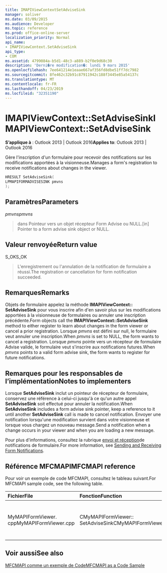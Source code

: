 ```yaml
---
title: IMAPIViewContextSetAdviseSink
manager: soliver
ms.date: 03/09/2015
ms.audience: Developer
ms.topic: reference
ms.prod: office-online-server
localization_priority: Normal
api_name:
- IMAPIViewContext.SetAdviseSink
api_type:
- COM
ms.assetid: 4799084a-b5d1-48c3-a889-b2f0e9d68c30
description: 'Derni�re modification�: lundi 9 mars 2015'
ms.openlocfilehash: 7ee641214e1eaae667af356fd8dbe51ff7dc7982
ms.sourcegitcommit: 8fe462c32b91c87911942c188f3445e85a54137c
ms.translationtype: MT
ms.contentlocale: fr-FR
ms.lasthandoff: 04/23/2019
ms.locfileid: "32351190"
---
```

# <a name="imapiviewcontextsetadvisesink"></a><span data-ttu-id="42a84-103">IMAPIViewContext::SetAdviseSink</span><span class="sxs-lookup"><span data-stu-id="42a84-103">IMAPIViewContext::SetAdviseSink</span></span>

  
  
<span data-ttu-id="42a84-104">**S’applique à** : Outlook 2013 | Outlook 2016</span><span class="sxs-lookup"><span data-stu-id="42a84-104">**Applies to**: Outlook 2013 | Outlook 2016</span></span> 
  
<span data-ttu-id="42a84-105">Gère l'inscription d'un formulaire pour recevoir des notifications sur les modifications apportées à la visionneuse.</span><span class="sxs-lookup"><span data-stu-id="42a84-105">Manages a form's registration to receive notifications about changes in the viewer.</span></span> 
  
```cpp
HRESULT SetAdviseSink(
LPMAPIFORMADVISESINK pmvns
);
```

## <a name="parameters"></a><span data-ttu-id="42a84-106">Paramètres</span><span class="sxs-lookup"><span data-stu-id="42a84-106">Parameters</span></span>

 <span data-ttu-id="42a84-107">_pmvns_</span><span class="sxs-lookup"><span data-stu-id="42a84-107">_pmvns_</span></span>
  
> <span data-ttu-id="42a84-108">dans Pointeur vers un objet récepteur Form Advise ou NULL.</span><span class="sxs-lookup"><span data-stu-id="42a84-108">[in] Pointer to a form advise sink object or NULL.</span></span>
    
## <a name="return-value"></a><span data-ttu-id="42a84-109">Valeur renvoyée</span><span class="sxs-lookup"><span data-stu-id="42a84-109">Return value</span></span>

<span data-ttu-id="42a84-110">S_OK</span><span class="sxs-lookup"><span data-stu-id="42a84-110">S_OK</span></span> 
  
> <span data-ttu-id="42a84-111">L'enregistrement ou l'annulation de la notification de formulaire a réussi.</span><span class="sxs-lookup"><span data-stu-id="42a84-111">The registration or cancellation for form notification succeeded.</span></span>
    
## <a name="remarks"></a><span data-ttu-id="42a84-112">Remarques</span><span class="sxs-lookup"><span data-stu-id="42a84-112">Remarks</span></span>

<span data-ttu-id="42a84-113">Objets de formulaire appelez la méthode **IMAPIViewContext:: SetAdviseSink** pour vous inscrire afin d'en savoir plus sur les modifications apportées à la visionneuse de formulaires ou annuler une inscription précédente.</span><span class="sxs-lookup"><span data-stu-id="42a84-113">Form objects call the **IMAPIViewContext::SetAdviseSink** method to either register to learn about changes in the form viewer or cancel a prior registration.</span></span> <span data-ttu-id="42a84-114">Lorsque _pmvns_ est défini sur null, le formulaire veut annuler une inscription.</span><span class="sxs-lookup"><span data-stu-id="42a84-114">When  _pmvns_ is set to NULL, the form wants to cancel a registration.</span></span> <span data-ttu-id="42a84-115">Lorsque _pmvns_ pointe vers un récepteur de formulaire Advise valide, le formulaire veut s'inscrire aux notifications futures.</span><span class="sxs-lookup"><span data-stu-id="42a84-115">When  _pmvns_ points to a valid form advise sink, the form wants to register for future notifications.</span></span> 
  
## <a name="notes-to-implementers"></a><span data-ttu-id="42a84-116">Remarques pour les responsables de l’implémentation</span><span class="sxs-lookup"><span data-stu-id="42a84-116">Notes to implementers</span></span>

<span data-ttu-id="42a84-117">Lorsque **SetAdviseSink** inclut un pointeur de récepteur de formulaire, conservez une référence à celui-ci jusqu'à ce qu'un autre appel **SetAdviseSink** soit effectué pour annuler la notification.</span><span class="sxs-lookup"><span data-stu-id="42a84-117">When **SetAdviseSink** includes a form advise sink pointer, keep a reference to it until another **SetAdviseSink** call is made to cancel notification.</span></span> <span data-ttu-id="42a84-118">Envoyer une notification lorsqu'une modification survient dans votre visionneuse et lorsque vous chargez un nouveau message.</span><span class="sxs-lookup"><span data-stu-id="42a84-118">Send a notification when a change occurs in your viewer and when you are loading a new message.</span></span> 
  
<span data-ttu-id="42a84-119">Pour plus d'informations, consultez la rubrique [envoi et réception](sending-and-receiving-form-notifications.md)de notifications de formulaire.</span><span class="sxs-lookup"><span data-stu-id="42a84-119">For more information, see [Sending and Receiving Form Notifications](sending-and-receiving-form-notifications.md).</span></span>
  
## <a name="mfcmapi-reference"></a><span data-ttu-id="42a84-120">Référence MFCMAPI</span><span class="sxs-lookup"><span data-stu-id="42a84-120">MFCMAPI reference</span></span>

<span data-ttu-id="42a84-121">Pour voir un exemple de code MFCMAPI, consultez le tableau suivant.</span><span class="sxs-lookup"><span data-stu-id="42a84-121">For MFCMAPI sample code, see the following table.</span></span>
  
|<span data-ttu-id="42a84-122">**Fichier**</span><span class="sxs-lookup"><span data-stu-id="42a84-122">**File**</span></span>|<span data-ttu-id="42a84-123">**Fonction**</span><span class="sxs-lookup"><span data-stu-id="42a84-123">**Function**</span></span>|<span data-ttu-id="42a84-124">**Commentaire**</span><span class="sxs-lookup"><span data-stu-id="42a84-124">**Comment**</span></span>|
|:-----|:-----|:-----|
|<span data-ttu-id="42a84-125">MyMAPIFormViewer. cpp</span><span class="sxs-lookup"><span data-stu-id="42a84-125">MyMAPIFormViewer.cpp</span></span>  <br/> |<span data-ttu-id="42a84-126">CMyMAPIFormViewer:: SetAdviseSink</span><span class="sxs-lookup"><span data-stu-id="42a84-126">CMyMAPIFormViewer::SetAdviseSink</span></span>  <br/> |<span data-ttu-id="42a84-127">MFCMAPI implémente la méthode **IMAPIViewContext:: SetAdviseSink** dans cette fonction.</span><span class="sxs-lookup"><span data-stu-id="42a84-127">MFCMAPI implements the **IMAPIViewContext::SetAdviseSink** method in this function.</span></span>  <br/> |
   
## <a name="see-also"></a><span data-ttu-id="42a84-128">Voir aussi</span><span class="sxs-lookup"><span data-stu-id="42a84-128">See also</span></span>



[<span data-ttu-id="42a84-129">MFCMAPI comme un exemple de Code</span><span class="sxs-lookup"><span data-stu-id="42a84-129">MFCMAPI as a Code Sample</span></span>](mfcmapi-as-a-code-sample.md)

